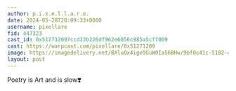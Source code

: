 ```yaml
---
author: p.i.x.e.l.l.a.r.e.
date: 2024-05-28T20:09:33+0000
username: pixellare
fid: 447323
cast_id: 0x512712097ccd23b226df962e6056c985a5cff009
cast: https://warpcast.com/pixellare/0x51271209
image: https://imagedelivery.net/BXluQx4ige9GuW0Ia56BHw/9bf0c41c-5182-4068-6507-c41fe668a100/original
layout: post
---
```

Poetry is Art and is slow❣️  

<img src='https://imagedelivery.net/BXluQx4ige9GuW0Ia56BHw/9bf0c41c-5182-4068-6507-c41fe668a100/original' alt='' referrerpolicy='no-referrer'/>